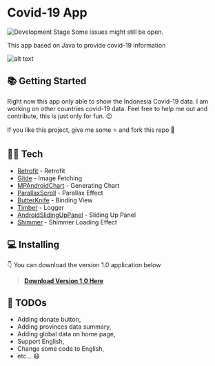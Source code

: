 # Covid-19 App

![Development Stage](https://img.shields.io/badge/developing%20status-trial-green) Some issues might still be open.

This app based on Java to provide covid-19 information

![alt text](https://covid19.ayub.dev/public/covid19_header.png)

## 📚 Getting Started

Right now this app only able to show the Indonesia Covid-19 data. I am working on other countries covid-19 data. Feel free to help me out and contribute, this is just only for fun. 😉

If you like this project, give me some ⭐ and fork this repo 🍴

## 👩‍💻 Tech

* [Retrofit](https://github.com/square/retrofit) - Retrofit
* [Glide](https://github.com/bumptech/glide) - Image Fetching
* [MPAndroidChart](https://github.com/PhilJay/MPAndroidChart) - Generating Chart
* [ParallaxScroll](https://github.com/nirhart/ParallaxScroll) - Parallax Effect
* [ButterKnife](https://github.com/JakeWharton/butterknife) - Binding View
* [Timber](https://github.com/JakeWharton/timber) - Logger
* [AndroidSlidingUpPanel](https://github.com/umano/AndroidSlidingUpPanel) - Sliding Up Panel
* [Shimmer](https://github.com/facebook/shimmer-android) - Shimmer Loading Effect

## 💻 Installing

👇 You can download the version 1.0 application below

> [**Download Version 1.0 Here**](https://github.com/azzzub/covid-app/releases/tag/v1.0)

## 📝 TODOs

- Adding donate button,
- Adding provinces data summary,
- Adding global data on home page,
- Support English,
- Change some code to English,
- etc... 😷